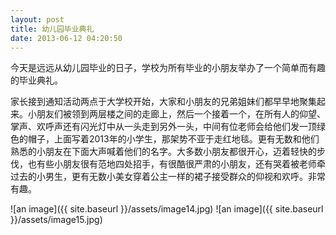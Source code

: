 ```yaml
---
layout: post
title: 幼儿园毕业典礼
date: 2013-06-12 04:20:50
---
```




今天是远远从幼儿园毕业的日子，学校为所有毕业的小朋友举办了一个简单而有趣的毕业典礼。


家长接到通知活动两点于大学校开始，大家和小朋友的兄弟姐妹们都早早地聚集起来。小朋友们被领到两层楼之间的走廊上，然后一个接着一个，在所有人的仰望、掌声、欢呼声还有闪光灯中从一头走到另外一头，中间有位老师会给他们发一顶绿色的帽子，上面写着2013年的小学生，那架势不亚于走红地毯。更有无数和他们熟悉的小朋友在下面大声喊着他们的名字。大多数小朋友都很开心，迈着轻快的步伐，也有些小朋友很有范地四处招手，有很酷很严肃的小朋友，还有哭着被老师牵过去的小男生，更有无数小美女穿着公主一样的裙子接受群众的仰视和欢呼。非常有趣。

![an image]({{ site.baseurl }}/assets/image14.jpg)
![an image]({{ site.baseurl }}/assets/image15.jpg)
